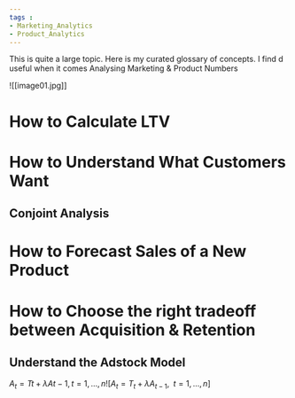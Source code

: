 ```yaml
---
tags : 
- Marketing_Analytics
- Product_Analytics
---
```


This is quite a large topic. Here is my curated glossary of concepts. I find d useful when it comes Analysing Marketing & Product Numbers

![[image01.jpg]]


# How to Calculate LTV

# How to Understand What Customers Want

## Conjoint Analysis


# How to Forecast Sales of a New Product

# How to Choose the right tradeoff between Acquisition & Retention

## Understand the Adstock Model 

$A_t=Tt+λAt−1,t=1,...,n![{\displaystyle A_{t}=T_{t}+\lambda A_{t-1},\;\;t=1,...,n}]$


